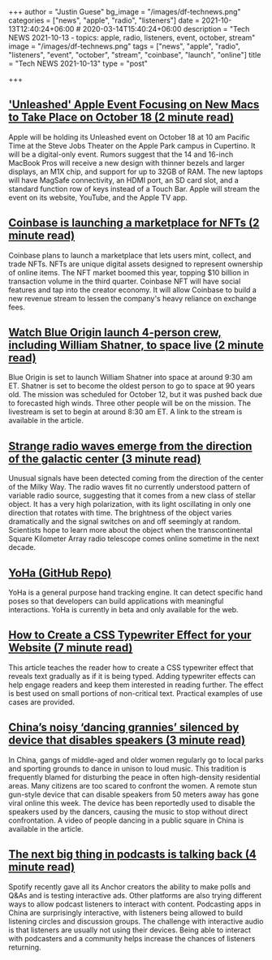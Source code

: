 +++
author = "Justin Guese"
bg_image = "/images/df-technews.png"
categories = ["news", "apple", "radio", "listeners"]
date = 2021-10-13T12:40:24+06:00 # 2020-03-14T15:40:24+06:00
description = "Tech NEWS 2021-10-13 - topics: apple, radio, listeners, event, october, stream"
image = "/images/df-technews.png"
tags = ["news", "apple", "radio", "listeners", "event", "october", "stream", "coinbase", "launch", "online"]
title = "Tech NEWS 2021-10-13"
type = "post"

+++

## ['Unleashed' Apple Event Focusing on New Macs to Take Place on October 18 (2 minute read)](https://www.macrumors.com/2021/10/12/apple-event-unleashed-october-18/?scrolla=5eb6d68b7fedc32c19ef33b4)

Apple will be holding its Unleashed event on October 18 at 10 am Pacific Time at the Steve Jobs Theater on the Apple Park campus in Cupertino. It will be a digital-only event. Rumors suggest that the 14 and 16-inch MacBook Pros will receive a new design with thinner bezels and larger displays, an M1X chip, and support for up to 32GB of RAM. The new laptops will have MagSafe connectivity, an HDMI port, an SD card slot, and a standard function row of keys instead of a Touch Bar. Apple will stream the event on its website, YouTube, and the Apple TV app.

## [Coinbase is launching a marketplace for NFTs (2 minute read)](https://www.cnbc.com/2021/10/12/coinbase-is-launching-a-marketplace-for-nfts.html)

Coinbase plans to launch a marketplace that lets users mint, collect, and trade NFTs. NFTs are unique digital assets designed to represent ownership of online items. The NFT market boomed this year, topping $10 billion in transaction volume in the third quarter. Coinbase NFT will have social features and tap into the creator economy. It will allow Coinbase to build a new revenue stream to lessen the company's heavy reliance on exchange fees.

## [Watch Blue Origin launch 4-person crew, including William Shatner, to space live (2 minute read)](https://techcrunch.com/2021/10/12/watch-blue-origin-launch-4-person-crew-including-william-shatner-to-space-live/)

Blue Origin is set to launch William Shatner into space at around 9:30 am ET. Shatner is set to become the oldest person to go to space at 90 years old. The mission was scheduled for October 12, but it was pushed back due to forecasted high winds. Three other people will be on the mission. The livestream is set to begin at around 8:30 am ET. A link to the stream is available in the article.

## [Strange radio waves emerge from the direction of the galactic center (3 minute read)](https://phys.org/news/2021-10-strange-radio-emerge-galactic-centre.html)

Unusual signals have been detected coming from the direction of the center of the Milky Way. The radio waves fit no currently understood pattern of variable radio source, suggesting that it comes from a new class of stellar object. It has a very high polarization, with its light oscillating in only one direction that rotates with time. The brightness of the object varies dramatically and the signal switches on and off seemingly at random. Scientists hope to learn more about the object when the transcontinental Square Kilometer Array radio telescope comes online sometime in the next decade.

## [YoHa (GitHub Repo)](https://github.com/handtracking-io/yoha)

YoHa is a general purpose hand tracking engine. It can detect specific hand poses so that developers can build applications with meaningful interactions. YoHa is currently in beta and only available for the web.

## [How to Create a CSS Typewriter Effect for your Website (7 minute read)](https://www.sitepoint.com/css-typewriter-effect/)

This article teaches the reader how to create a CSS typewriter effect that reveals text gradually as if it is being typed. Adding typewriter effects can help engage readers and keep them interested in reading further. The effect is best used on small portions of non-critical text. Practical examples of use cases are provided.

## [China’s noisy ‘dancing grannies’ silenced by device that disables speakers (3 minute read)](https://www.theguardian.com/world/2021/oct/08/chinas-noisy-dancing-grannies-silenced-by-device-that-disables-speakers)

In China, gangs of middle-aged and older women regularly go to local parks and sporting grounds to dance in unison to loud music. This tradition is frequently blamed for disturbing the peace in often high-density residential areas. Many citizens are too scared to confront the women. A remote stun gun-style device that can disable speakers from 50 meters away has gone viral online this week. The device has been reportedly used to disable the speakers used by the dancers, causing the music to stop without direct confrontation. A video of people dancing in a public square in China is available in the article.

## [The next big thing in podcasts is talking back (4 minute read)](https://www.theverge.com/2021/10/12/22722468/spotify-amazon-facebook-audio-podcast-polls-interact)

Spotify recently gave all its Anchor creators the ability to make polls and Q&As and is testing interactive ads. Other platforms are also trying different ways to allow podcast listeners to interact with content. Podcasting apps in China are surprisingly interactive, with listeners being allowed to build listening circles and discussion groups. The challenge with interactive audio is that listeners are usually not using their devices. Being able to interact with podcasters and a community helps increase the chances of listeners returning.


